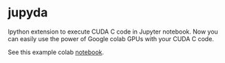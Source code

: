 # jupyda
Ipython extension to execute CUDA C code in Jupyter notebook.
Now you can easily use the power of Google colab GPUs with your CUDA C code.

See this example colab [notebook](https://colab.research.google.com/drive/1NWnRqRfl3yY-DiezTwqS1NH-YVZptqu6).
